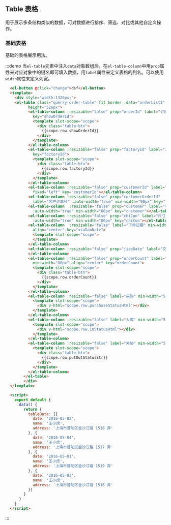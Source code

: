 <script>
  export default {
    data() {
      return {
        tableIndex: 0,
        orderList1: [{"id":null,"orderId":"SC2018102500167","orderCount":1,"color":null,"duanChu":0,"userName":null,"factoryId":"292822","customer":"","customerId":"292822","customerOrderId":"292822","machining":null,"rowIndex":null,"jiaoDate":1531584000000,"feedCount":null,"detail":null,"chiCun":" ","quanImg":" ","tuiImg":null,"sort":31,"company":null,"deptId":"363","companyOrderId":"18-0022","status":0,"xiaDanDate":1531584000000,"keKuanHao":null,"dutyStatus":1,"deptDayCapacity":0,"productionCycle":0,"outCount":0,"restType":0,"putOutStatus":0,"wpcbList":[],"purchaseStatus":0,"inStatus":0,"orderMaterialList":null,"showOrderId":"18-0022","putOutStatusStr":"无外协","purchaseStatusHtml":"<span style=\"color:#f56c6c\">否</span>","inStatusHtml":"<span style=\"color:#f56c6c\">否</span>","wpcb":{}},{"id":null,"orderId":"SC2018102700080","orderCount":0,"color":null,"duanChu":0,"userName":null,"factoryId":"20181027","customer":"","customerId":"20181027","customerOrderId":"20181027","machining":null,"rowIndex":null,"jiaoDate":1540569600000,"feedCount":null,"detail":null,"chiCun":"","quanImg":" ","tuiImg":null,"sort":32,"company":null,"deptId":"363","companyOrderId":"","status":0,"xiaDanDate":1540569600000,"keKuanHao":null,"dutyStatus":0,"deptDayCapacity":0,"productionCycle":0,"outCount":0,"restType":0,"putOutStatus":0,"wpcbList":[],"purchaseStatus":0,"inStatus":0,"orderMaterialList":null,"showOrderId":"SC2018102700080","putOutStatusStr":"无外协","purchaseStatusHtml":"<span style=\"color:#f56c6c\">否</span>","inStatusHtml":"<span style=\"color:#f56c6c\">否</span>","wpcb":{}},{"id":null,"orderId":"SC2018102700173","orderCount":0,"color":null,"duanChu":0,"userName":null,"factoryId":"20181028","customer":"","customerId":"20181028","customerOrderId":"20181028","machining":null,"rowIndex":null,"jiaoDate":1540569600000,"feedCount":null,"detail":null,"chiCun":"","quanImg":" ","tuiImg":null,"sort":33,"company":null,"deptId":"362","companyOrderId":"","status":0,"xiaDanDate":1540569600000,"keKuanHao":null,"dutyStatus":0,"deptDayCapacity":0,"productionCycle":0,"outCount":0,"restType":0,"putOutStatus":0,"wpcbList":[],"purchaseStatus":0,"inStatus":0,"orderMaterialList":null,"showOrderId":"SC2018102700173","putOutStatusStr":"无外协","purchaseStatusHtml":"<span style=\"color:#f56c6c\">否</span>","inStatusHtml":"<span style=\"color:#f56c6c\">否</span>","wpcb":{}},{"id":null,"orderId":"SC2018102900654","orderCount":1,"color":null,"duanChu":0,"userName":null,"factoryId":"20181031","customer":"","customerId":"20181031","customerOrderId":"20181031","machining":null,"rowIndex":null,"jiaoDate":1540742400000,"feedCount":null,"detail":null,"chiCun":" ","quanImg":" ","tuiImg":null,"sort":36,"company":null,"deptId":"363","companyOrderId":"18-6666","status":0,"xiaDanDate":1540742400000,"keKuanHao":null,"dutyStatus":1,"deptDayCapacity":0,"productionCycle":0,"outCount":0,"restType":0,"putOutStatus":0,"wpcbList":[],"purchaseStatus":1,"inStatus":1,"orderMaterialList":null,"showOrderId":"18-6666","putOutStatusStr":"无外协","purchaseStatusHtml":"<span style=\"color:#5daf34\">是</span>","inStatusHtml":"<span style=\"color:#5daf34\">是</span>","wpcb":{}},{"id":null,"orderId":"SC2018102900095","orderCount":1,"color":null,"duanChu":0,"userName":null,"factoryId":"223","customer":"","customerId":"20022","customerOrderId":"20022","machining":null,"rowIndex":null,"jiaoDate":1540742400000,"feedCount":null,"detail":null,"chiCun":" ","quanImg":" ","tuiImg":null,"sort":34,"company":null,"deptId":"363","companyOrderId":"18-9999","status":0,"xiaDanDate":1540742400000,"keKuanHao":null,"dutyStatus":1,"deptDayCapacity":0,"productionCycle":0,"outCount":0,"restType":0,"putOutStatus":0,"wpcbList":[],"purchaseStatus":1,"inStatus":1,"orderMaterialList":null,"showOrderId":"18-9999","putOutStatusStr":"无外协","purchaseStatusHtml":"<span style=\"color:#5daf34\">是</span>","inStatusHtml":"<span style=\"color:#5daf34\">是</span>","wpcb":{}},{"id":null,"orderId":"SC2018102900110","orderCount":1,"color":null,"duanChu":0,"userName":null,"factoryId":"223","customer":"","customerId":"20033","customerOrderId":"20022","machining":null,"rowIndex":null,"jiaoDate":1540742400000,"feedCount":null,"detail":null,"chiCun":" ","quanImg":" ","tuiImg":null,"sort":35,"company":null,"deptId":"363","companyOrderId":"18-8888","status":0,"xiaDanDate":1540742400000,"keKuanHao":null,"dutyStatus":1,"deptDayCapacity":0,"productionCycle":0,"outCount":0,"restType":0,"putOutStatus":0,"wpcbList":[],"purchaseStatus":1,"inStatus":1,"orderMaterialList":null,"showOrderId":"18-8888","putOutStatusStr":"无外协","purchaseStatusHtml":"<span style=\"color:#5daf34\">是</span>","inStatusHtml":"<span style=\"color:#5daf34\">是</span>","wpcb":{}},{"id":null,"orderId":"SC2018103100329","orderCount":1,"color":null,"duanChu":0,"userName":null,"factoryId":"201810300","customer":"","customerId":"201810300","customerOrderId":"201810300","machining":null,"rowIndex":null,"jiaoDate":1540828800000,"feedCount":null,"detail":null,"chiCun":"","quanImg":" ","tuiImg":null,"sort":38,"company":null,"deptId":"363","companyOrderId":"","status":0,"xiaDanDate":1540828800000,"keKuanHao":null,"dutyStatus":0,"deptDayCapacity":0,"productionCycle":0,"outCount":0,"restType":0,"putOutStatus":0,"wpcbList":[],"purchaseStatus":0,"inStatus":0,"orderMaterialList":null,"showOrderId":"SC2018103100329","putOutStatusStr":"无外协","purchaseStatusHtml":"<span style=\"color:#f56c6c\">否</span>","inStatusHtml":"<span style=\"color:#f56c6c\">否</span>","wpcb":{}},{"id":null,"orderId":"SC2018103000819","orderCount":1,"color":null,"duanChu":0,"userName":null,"factoryId":"201810300","customer":"","customerId":"201810300","customerOrderId":"201810300","machining":null,"rowIndex":null,"jiaoDate":1540828800000,"feedCount":null,"detail":null,"chiCun":"","quanImg":" ","tuiImg":null,"sort":37,"company":null,"deptId":"363","companyOrderId":"","status":0,"xiaDanDate":1540828800000,"keKuanHao":null,"dutyStatus":1,"deptDayCapacity":0,"productionCycle":0,"outCount":0,"restType":0,"putOutStatus":0,"wpcbList":[],"purchaseStatus":2,"inStatus":0,"orderMaterialList":null,"showOrderId":"SC2018103000819","putOutStatusStr":"无外协","purchaseStatusHtml":"<span style=\"color:#cf9236\">部分</span>","inStatusHtml":"<span style=\"color:#f56c6c\">否</span>","wpcb":{}},{"id":null,"orderId":"SC2018110100012","orderCount":1,"color":null,"duanChu":0,"userName":null,"factoryId":"20181101","customer":"","customerId":"20181101","customerOrderId":"20181101","machining":null,"rowIndex":null,"jiaoDate":1541001600000,"feedCount":null,"detail":null,"chiCun":"","quanImg":" ","tuiImg":null,"sort":39,"company":null,"deptId":"363","companyOrderId":"","status":0,"xiaDanDate":1541001600000,"keKuanHao":null,"dutyStatus":0,"deptDayCapacity":0,"productionCycle":0,"outCount":0,"restType":0,"putOutStatus":0,"wpcbList":[],"purchaseStatus":0,"inStatus":0,"orderMaterialList":null,"showOrderId":"SC2018110100012","putOutStatusStr":"无外协","purchaseStatusHtml":"<span style=\"color:#f56c6c\">否</span>","inStatusHtml":"<span style=\"color:#f56c6c\">否</span>","wpcb":{}},{"id":null,"orderId":"SC2018110100355","orderCount":0,"color":null,"duanChu":0,"userName":null,"factoryId":"201811010001","customer":"","customerId":"201811010001","customerOrderId":"201811010001","machining":null,"rowIndex":null,"jiaoDate":1541001600000,"feedCount":null,"detail":null,"chiCun":"","quanImg":" ","tuiImg":null,"sort":42,"company":null,"deptId":"363","companyOrderId":"","status":0,"xiaDanDate":1541001600000,"keKuanHao":null,"dutyStatus":0,"deptDayCapacity":0,"productionCycle":0,"outCount":0,"restType":0,"putOutStatus":0,"wpcbList":[],"purchaseStatus":2,"inStatus":2,"orderMaterialList":null,"showOrderId":"SC2018110100355","putOutStatusStr":"无外协","purchaseStatusHtml":"<span style=\"color:#cf9236\">部分</span>","inStatusHtml":"<span style=\"color:#cf9236\">部分</span>","wpcb":{}}],
        tableData1: [{
          date: '2016-05-03',
          name: '王小虎',
          province: '上海',
          city: '普陀区',
          address: '上海市普陀区金沙江路 1518 弄上海市普陀区金沙江路 1518 弄上海市普陀区金沙江路 1518 弄上海市普陀区金沙江路 1518 弄',
          zip: 200333,
          tag: '家'
        }, {
          date: '2016-05-02',
          name: '王小虎',
          province: '上海',
          city: '普陀区',
          address: '上海市普陀区金沙江路 1518 弄',
          zip: 200333,
          tag: '公司'
        }, {
          date: '2016-05-04',
          name: '王小虎',
          province: '上海',
          city: '普陀区',
          address: '上海市普陀区金沙江路 1518 弄',
          zip: 200333,
          tag: '家'
        }, {
          date: '2016-05-01',
          name: '王小虎',
          province: '上海',
          city: '普陀区',
          address: '上海市普陀区金沙江路 1518 弄',
          zip: 200333,
          tag: '公司'
        }],
        tableData2: [{
          date: '2016-05-02',
          name: '王小虎',
          address: '上海市普陀区金沙江路 1518 弄',
        }, {
          date: '2016-05-04',
          name: '王小虎',
          address: '上海市普陀区金沙江路 1518 弄',
          $info: true
        }, {
          date: '2016-05-01',
          name: '王小虎',
          address: '上海市普陀区金沙江路 1518 弄',
        }, {
          date: '2016-05-03',
          name: '王小虎',
          address: '上海市普陀区金沙江路 1518 弄',
          $positive: true
        }],
        tableData3: [{
          date: '2016-05-03',
          name: '王小虎',
          province: '上海',
          city: '普陀区',
          address: '上海市普陀区金沙江路 1518 弄',
          detailAddress: '金沙江路 1518 弄',
          zip: 200333
        }, {
          date: '2016-05-02',
          name: '王小虎',
          province: '上海',
          city: '普陀区',
          address: '上海市普陀区金沙江路 1518 弄',
          detailAddress: '金沙江路 1518 弄',
          zip: 200333
        }, {
          date: '2016-05-04',
          name: '王小虎',
          province: '上海',
          city: '普陀区',
          address: '上海市普陀区金沙江路 1518 弄',
          detailAddress: '金沙江路 1518 弄',
          zip: 200333
        }, {
          date: '2016-05-01',
          name: '王小虎',
          province: '上海',
          city: '普陀区',
          address: '上海市普陀区金沙江路 1518 弄',
          detailAddress: '金沙江路 1518 弄',
          zip: 200333
        }, {
          date: '2016-05-08',
          name: '王小虎',
          province: '上海',
          city: '普陀区',
          address: '上海市普陀区金沙江路 1518 弄',
          detailAddress: '金沙江路 1518 弄',
          zip: 200333
        }, {
          date: '2016-05-06',
          name: '王小虎',
          province: '上海',
          city: '普陀区',
          address: '上海市普陀区金沙江路 1518 弄',
          detailAddress: '金沙江路 1518 弄',
          zip: 200333
        }, {
          date: '2016-05-07',
          name: '王小虎',
          province: '上海',
          city: '普陀区',
          address: '上海市普陀区金沙江路 1518 弄',
          detailAddress: '金沙江路 1518 弄',
          zip: 200333
        }],
        tableData4: [{
          date: '2016-05-03',
          name: '王小虎',
          province: '上海',
          city: '普陀区',
          address: '上海市普陀区金沙江路 1518 弄',
          zip: 200333
        }, {
          date: '2016-05-02',
          name: '王小虎',
          province: '上海',
          city: '普陀区',
          address: '上海市普陀区金沙江路 1518 弄',
          zip: 200333
        }, {
          date: '2016-05-04',
          name: '王小虎',
          province: '上海',
          city: '普陀区',
          address: '上海市普陀区金沙江路 1518 弄',
          zip: 200333
        }, {
          date: '2016-05-01',
          name: '王小虎',
          province: '上海',
          city: '普陀区',
          address: '上海市普陀区金沙江路 1518 弄',
          zip: 200333
        }, {
          date: '2016-05-08',
          name: '王小虎',
          province: '上海',
          city: '普陀区',
          address: '上海市普陀区金沙江路 1518 弄',
          zip: 200333
        }, {
          date: '2016-05-06',
          name: '王小虎',
          province: '上海',
          city: '普陀区',
          address: '上海市普陀区金沙江路 1518 弄',
          zip: 200333
        }, {
          date: '2016-05-07',
          name: '王小虎',
          province: '上海',
          city: '普陀区',
          address: '上海市普陀区金沙江路 1518 弄',
          zip: 200333
        }],
        tableData5: [{
          id: '12987122',
          name: '好滋好味鸡蛋仔',
          category: '江浙小吃、小吃零食',
          desc: '荷兰优质淡奶，奶香浓而不腻',
          address: '上海市普陀区真北路',
          shop: '王小虎夫妻店',
          shopId: '10333'
        }, {
          id: '12987123',
          name: '好滋好味鸡蛋仔',
          category: '江浙小吃、小吃零食',
          desc: '荷兰优质淡奶，奶香浓而不腻',
          address: '上海市普陀区真北路',
          shop: '王小虎夫妻店',
          shopId: '10333'
        }, {
          id: '12987125',
          name: '好滋好味鸡蛋仔',
          category: '江浙小吃、小吃零食',
          desc: '荷兰优质淡奶，奶香浓而不腻',
          address: '上海市普陀区真北路',
          shop: '王小虎夫妻店',
          shopId: '10333'
        }, {
          id: '12987126',
          name: '好滋好味鸡蛋仔',
          category: '江浙小吃、小吃零食',
          desc: '荷兰优质淡奶，奶香浓而不腻',
          address: '上海市普陀区真北路',
          shop: '王小虎夫妻店',
          shopId: '10333'
        }],
        tableData6: [{
          id: '12987122',
          name: '王小虎',
          amount1: '234',
          amount2: '3.2',
          amount3: 10
        }, {
          id: '12987123',
          name: '王小虎',
          amount1: '165',
          amount2: '4.43',
          amount3: 12
        }, {
          id: '12987124',
          name: '王小虎',
          amount1: '324',
          amount2: '1.9',
          amount3: 9
        }, {
          id: '12987125',
          name: '王小虎',
          amount1: '621',
          amount2: '2.2',
          amount3: 17
        }, {
          id: '12987126',
          name: '王小虎',
          amount1: '539',
          amount2: '4.1',
          amount3: 15
        }],
        tableData7: [{
          date: '2016-05-02',
          name: '王小虎',
          address: '上海市普陀区金沙江路 1518 弄'
        }, {
          date: '2016-05-04',
          name: '王小虎',
          address: '上海市普陀区金沙江路 1517 弄'
        }, {
          date: '2016-05-01',
          name: '王小虎',
          address: '上海市普陀区金沙江路 1519 弄'
        }, {
          date: '2016-05-03',
          name: '王小虎',
          address: '上海市普陀区金沙江路 1516 弄'
        }],
        currentRow: null,
        multipleSelection: [],
        search: '',
        showTable: []
      };
    },

    methods: {
      change() {
        // let tableIndex = this.tableIndex;
        // tableIndex++;
        // tableIndex = tableIndex % 3;
        // this.tableIndex = tableIndex;
        // let showTable = this['tableData' + tableIndex];
        // this.showTable = showTable;
        let orderList = this.orderList;
        for (let i = 0; i < orderList.length; i++) {
          let order = orderList[i];
          order.companyOrderId = 'SC2018071300';
        }
      },
      getSummaries(param) {
        const { columns, data } = param;
        const sums = [];
        columns.forEach((column, index) => {
          if (index === 0) {
            sums[index] = '总价';
            return;
          }
          const values = data.map(item => Number(item[column.property]));
          if (!values.every(value => isNaN(value))) {
            sums[index] = values.reduce((prev, curr) => {
              const value = Number(curr);
              if (!isNaN(value)) {
                return prev + curr;
              } else {
                return prev;
              }
            }, 0);
            sums[index] += ' 元';
          } else {
            sums[index] = 'N/A';
          }
        });

        return sums;
      },
      setCurrent(row) {
        this.$refs.singleTable.setCurrentRow(row);
      },
      toggleSelection(rows) {
        if (rows) {
          rows.forEach(row => {
            this.$refs.multipleTable.toggleRowSelection(row);
          });
        } else {
          this.$refs.multipleTable.clearSelection();
        }
      },

      handleClick(row) {
        console.log(row);
      },

      handleEdit(index, row) {
        console.log(index, row);
      },

      handleDelete(index, row) {
        console.log(index, row);
      },

      handleSelectionChange(val) {
        this.multipleSelection = val;
      },

      handleCurrentChange(val) {
        this.currentRow = val;
      },

      formatter(row, column) {
        return row.address;
      },

      filterTag(value, row) {
        return row.tag === value;
      },

      filterHandler(value, row, column) {
        const property = column['property'];
        return row[property] === value;
      },

      tableRowClassName({row, rowIndex}) {
        if (rowIndex === 1) {
          return 'warning-row';
        } else if (rowIndex === 3) {
          return 'success-row';
        }
        return '';
      },

      deleteRow(index, rows) {
        rows.splice(index, 1);
      },

      arraySpanMethod({ row, column, rowIndex, columnIndex }) {
        if (rowIndex % 2 === 0) {
          if (columnIndex === 0) {
            return [1, 2];
          } else if (columnIndex === 1) {
            return [0, 0];
          }
        }
      },

      objectSpanMethod({ row, column, rowIndex, columnIndex }) {
        if (columnIndex === 0) {
          if (rowIndex % 2 === 0) {
            return {
              rowspan: 2,
              colspan: 1
            };
          } else {
            return {
              rowspan: 0,
              colspan: 0
            };
          }
        }
      },

      indexMethod(index) {
        return index * 2;
      }
    },

    watch: {
      multipleSelection(val) {
        console.log('selection: ', val);
      }
    }
  };
</script>

<style>
  .el-table .warning-row {
    background: oldlace;
  }

  .el-table .success-row {
    background: #f0f9eb;
  }

  .demo-table .name-wrapper {
    display: inline-block;
  }

  .demo-table .demo-table-expand {
    label {
      width: 90px;
      color: #99a9bf;
    }
    .el-form-item {
      margin-right: 0;
      margin-bottom: 0;
      width: 50%;
    }
  }
</style>

## Table 表格

用于展示多条结构类似的数据，可对数据进行排序、筛选、对比或其他自定义操作。

### 基础表格

基础的表格展示用法。

:::demo 当`el-table`元素中注入`data`对象数组后，在`el-table-column`中用`prop`属性来对应对象中的键名即可填入数据，用`label`属性来定义表格的列名。可以使用`width`属性来定义列宽。
```html
  <el-button @click="change">dsf</el-button>
  <template>
    <div style="width:1326px;">
    <el-table class="querry-order-table" fit border :data="orderList1" style="width: 100%" 
          height="526px">
          <el-table-column :resizable="false" prop="orderId" label="订单编号" :auto-width="true" min-width="80px" fixed="left"
            key="showOrderId">
            <template slot-scope="scope">
              <div class="table-btn">
                {{scope.row.showOrderId}}
              </div>
            </template>
          </el-table-column>
          <el-table-column :resizable="false" prop="factoryId" label="工厂型号" :auto-width="true" min-width="80px" fixed="left"
            key="factoryId">
            <template slot-scope="scope">
              <div class="table-btn">
                {{scope.row.factoryId}}
              </div>
            </template>
          </el-table-column>
          <el-table-column :resizable="false" prop="customerId" label="客户型号" :auto-width="true" min-width="80px"
            fixed="left" key="customerId"></el-table-column>
          <el-table-column :resizable="false" prop="customerOrderId"
            label="客户订单号" :auto-width="true" min-width="90px" key="customerOrderId"></el-table-column>
          <el-table-column  :resizable="false" prop="customer" label="客户"
            :auto-width="true" min-width="60px" key="customer"></el-table-column>
          <el-table-column :resizable="false" prop="chiCun" label="尺寸"
            :auto-width="true" min-width="80px" key="chiCun"></el-table-column>
          <el-table-column  :resizable="false" label="下单日期" min-width="90px"
            align="center" key="xiaDanDate">
            <template slot-scope="scope">
            </template>
          </el-table-column>
          <el-table-column :resizable="false" prop="jiaoDate" label="交货日期" min-width="90px" align="center" key="jiaoDate">
          </el-table-column>
          <el-table-column :resizable="false" prop="orderCount" label="订单总数"
            min-width="80px" align="center" key="orderCount">
            <template slot-scope="scope">
              <div class="table-btn">
                {{scope.row.orderCount}}
              </div>
            </template>
          </el-table-column>
          <el-table-column :resizable="false" label="采购" min-width="50px" align="center" key="purchaseStatus">
            <template slot-scope="scope">
              <div v-html="scope.row.purchaseStatusHtml"></div>
            </template>
          </el-table-column>
          <el-table-column :resizable="false" label="入库" min-width="50px" align="center" key="inStatus">
            <template slot-scope="scope">
              <div v-html="scope.row.inStatusHtml"></div>
            </template>
          </el-table-column>
          <el-table-column :resizable="false" label="外协" min-width="55px" align="center" key="putOutStatus">
            <template slot-scope="scope">
              <div class="table-btn">
                {{scope.row.putOutStatusStr}}
              </div>
            </template>
          </el-table-column>
        </el-table>
        </div>
  </template>

  <script>
    export default {
      data() {
        return {
          tableData: [{
            date: '2016-05-02',
            name: '王小虎',
            address: '上海市普陀区金沙江路 1518 弄'
          }, {
            date: '2016-05-04',
            name: '王小虎',
            address: '上海市普陀区金沙江路 1517 弄'
          }, {
            date: '2016-05-01',
            name: '王小虎',
            address: '上海市普陀区金沙江路 1519 弄'
          }, {
            date: '2016-05-03',
            name: '王小虎',
            address: '上海市普陀区金沙江路 1516 弄'
          }]
        }
      }
    }
  </script>
```
:::



